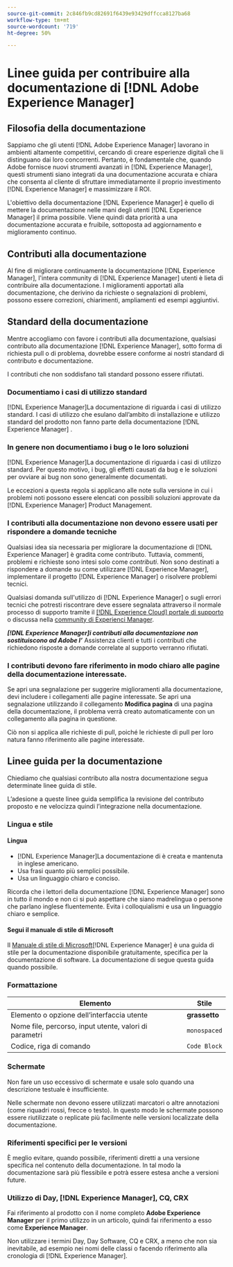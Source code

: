 ```yaml
---
source-git-commit: 2c846fb9cd82691f6439e93429dffcca8127ba68
workflow-type: tm+mt
source-wordcount: '719'
ht-degree: 50%

---
```

# Linee guida per contribuire alla documentazione di [!DNL Adobe Experience Manager]

## Filosofia della documentazione

Sappiamo che gli utenti [!DNL Adobe Experience Manager] lavorano in ambienti altamente competitivi, cercando di creare esperienze digitali che li distinguano dai loro concorrenti. Pertanto, è fondamentale che, quando Adobe fornisce nuovi strumenti avanzati in [!DNL Experience Manager], questi strumenti siano integrati da una documentazione accurata e chiara che consenta al cliente di sfruttare immediatamente il proprio investimento [!DNL Experience Manager] e massimizzare il ROI.

L&#39;obiettivo della documentazione [!DNL Experience Manager] è quello di mettere la documentazione nelle mani degli utenti [!DNL Experience Manager] il prima possibile. Viene quindi data priorità a una documentazione accurata e fruibile, sottoposta ad aggiornamento e miglioramento continuo.

## Contributi alla documentazione

Al fine di migliorare continuamente la documentazione [!DNL Experience Manager], l&#39;intera community di [!DNL Experience Manager] utenti è lieta di contribuire alla documentazione. I miglioramenti apportati alla documentazione, che derivino da richieste o segnalazioni di problemi, possono essere correzioni, chiarimenti, ampliamenti ed esempi aggiuntivi.

## Standard della documentazione

Mentre accogliamo con favore i contributi alla documentazione, qualsiasi contributo alla documentazione [!DNL Experience Manager], sotto forma di richiesta pull o di problema, dovrebbe essere conforme ai nostri standard di contributo e documentazione.

I contributi che non soddisfano tali standard possono essere rifiutati.

### Documentiamo i casi di utilizzo standard

[!DNL Experience Manager]La documentazione di riguarda i casi di utilizzo standard. I casi di utilizzo che esulano dall’ambito di installazione e utilizzo standard del prodotto non fanno parte della documentazione [!DNL Experience Manager] .

### In genere non documentiamo i bug o le loro soluzioni

[!DNL Experience Manager]La documentazione di riguarda i casi di utilizzo standard. Per questo motivo, i bug, gli effetti causati da bug e le soluzioni per ovviare ai bug non sono generalmente documentati.

Le eccezioni a questa regola si applicano alle note sulla versione in cui i problemi noti possono essere elencati con possibili soluzioni approvate da [!DNL Experience Manager] Product Management.

### I contributi alla documentazione non devono essere usati per rispondere a domande tecniche

Qualsiasi idea sia necessaria per migliorare la documentazione di [!DNL Experience Manager] è gradita come contributo. Tuttavia, commenti, problemi e richieste sono intesi solo come *contributi*. Non sono destinati a rispondere a domande su come utilizzare [!DNL Experience Manager], implementare il progetto [!DNL Experience Manager] o risolvere problemi tecnici.

Qualsiasi domanda sull&#39;utilizzo di [!DNL Experience Manager] o sugli errori tecnici che potresti riscontrare deve essere segnalata attraverso il normale processo di supporto tramite il [[!DNL Experience Cloud] portale di supporto](https://experienceleague.adobe.com/?support-solution=Experience+Manager#support) o discussa nella [community di Experienci Manager](https://experienceleaguecommunities.adobe.com/t5/adobe-experience-manager/ct-p/adobe-experience-manager-community).

***[!DNL Experience Manager]i contributi alla documentazione non sostituiscono ad Adobe l’*** Assistenza clienti e tutti i contributi che richiedono risposte a domande correlate al supporto verranno rifiutati.

### I contributi devono fare riferimento in modo chiaro alle pagine della documentazione interessate.

Se apri una segnalazione per suggerire miglioramenti alla documentazione, devi includere i collegamenti alle pagine interessate. Se apri una segnalazione utilizzando il collegamento **Modifica pagina** di una pagina della documentazione, il problema verrà creato automaticamente con un collegamento alla pagina in questione.

Ciò non si applica alle richieste di pull, poiché le richieste di pull per loro natura fanno riferimento alle pagine interessate.

## Linee guida per la documentazione

Chiediamo che qualsiasi contributo alla nostra documentazione segua determinate linee guida di stile.

L’adesione a queste linee guida semplifica la revisione del contributo proposto e ne velocizza quindi l’integrazione nella documentazione.

### Lingua e stile

#### Lingua

* [!DNL Experience Manager]La documentazione di è creata e mantenuta in inglese americano.
* Usa frasi quanto più semplici possibile.
* Usa un linguaggio chiaro e conciso.

Ricorda che i lettori della documentazione [!DNL Experience Manager] sono in tutto il mondo e non ci si può aspettare che siano madrelingua o persone che parlano inglese fluentemente. Evita i colloquialismi e usa un linguaggio chiaro e semplice.

#### Segui il manuale di stile di Microsoft

Il [Manuale di stile di Microsoft](https://docs.microsoft.com/it-it/style-guide/welcome/)[!DNL Experience Manager] è una guida di stile per la documentazione disponibile gratuitamente, specifica per la documentazione di software. La documentazione di segue questa guida quando possibile.

### Formattazione

| Elemento | Stile |
|---|---|
| Elemento o opzione dell’interfaccia utente | **grassetto** |
| Nome file, percorso, input utente, valori di parametri | `monospaced` |
| Codice, riga di comando | ```Code Block``` |

### Schermate

Non fare un uso eccessivo di schermate e usale solo quando una descrizione testuale è insufficiente.

Nelle schermate non devono essere utilizzati marcatori o altre annotazioni (come riquadri rossi, frecce o testo). In questo modo le schermate possono essere riutilizzate o replicate più facilmente nelle versioni localizzate della documentazione.

### Riferimenti specifici per le versioni

È meglio evitare, quando possibile, riferimenti diretti a una versione specifica nel contenuto della documentazione. In tal modo la documentazione sarà più flessibile e potrà essere estesa anche a versioni future.

### Utilizzo di Day, [!DNL Experience Manager], CQ, CRX

Fai riferimento al prodotto con il nome completo **Adobe Experience Manager** per il primo utilizzo in un articolo, quindi fai riferimento a esso come **Experience Manager**.

Non utilizzare i termini Day, Day Software, CQ e CRX, a meno che non sia inevitabile, ad esempio nei nomi delle classi o facendo riferimento alla cronologia di [!DNL Experience Manager].
